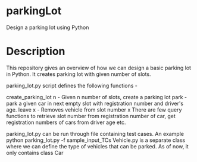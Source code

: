 # parkingLot
Design a parking lot using Python

# Description

This repository gives an overview of how we can design a basic parking lot in Python. It creates parking lot with given number of slots.

parking_lot.py script defines the following functions -

create_parking_lot n - Given n number of slots, create a parking lot
park - park a given car in next empty slot with registration number and driver's age.
leave x - Removes vehicle from slot number x
There are few query functions to retrieve slot number from registration number of car, get registration numbers of cars from driver age etc.


parking_lot.py can be run through file containing test cases. An example python parking_lot.py -f sample_input_TCs
Vehicle.py is a separate class where we can define the type of vehicles that can be parked. As of now, it only contains class Car

